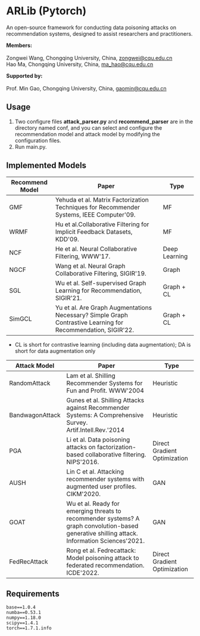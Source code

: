 # ARLib (Pytorch)
An open-source framework for conducting data poisoning attacks on recommendation systems, designed to assist researchers and practitioners. <br>

**Members:** <br><br>
Zongwei Wang, Chongqing University, China, zongwei@cqu.edu.cn <br>
Hao Ma, Chongqing University, China, ma_hao@cqu.edu.cn <br>

**Supported by:** <br><br>
Prof. Min Gao, Chongqing University, China, gaomin@cqu.edu.cn 

<h2>Usage</h2>

1. Two configure files **attack_parser.py** and **recommend_parser** are in the directory named conf, and you can select and configure the recommendation model and attack model by modifying the configuration files. <br>
2. Run main.py.

<h2>Implemented Models</h2>

| **Recommend Model** | **Paper** | **Type** |
| --- | --- | --- |
| GMF | Yehuda et al. Matrix Factorization Techniques for Recommender Systems, IEEE Computer'09. | MF|
| WRMF | Hu et al.Collaborative Filtering for Implicit Feedback Datasets, KDD'09. | MF |
| NCF | He et al. Neural Collaborative Filtering, WWW'17. | Deep Learning |
| NGCF | Wang et al. Neural Graph Collaborative Filtering, SIGIR'19. | Graph |
| SGL | Wu et al. Self-supervised Graph Learning for Recommendation, SIGIR'21. | Graph + CL |
| SimGCL | Yu et al. Are Graph Augmentations Necessary? Simple Graph Contrastive Learning for Recommendation, SIGIR'22. | Graph + CL |

* CL is short for contrastive learning (including data augmentation); DA is short for data augmentation only

| **Attack Model** | **Paper** | **Type** |
| --- | --- | --- |
| RandomAttack | Lam et al. Shilling Recommender Systems for Fun and Profit. WWW'2004| Heuristic |
| BandwagonAttack | Gunes et al. Shilling Attacks against Recommender Systems: A Comprehensive Survey. Artif.Intell.Rev.'2014 | Heuristic |
| PGA | Li et al. Data poisoning attacks on factorization-based collaborative filtering. NIPS'2016. | Direct Gradient Optimization |
| AUSH | Lin C et al. Attacking recommender systems with augmented user profiles. CIKM'2020. | GAN |
| GOAT | Wu et al. Ready for emerging threats to recommender systems? A graph convolution-based generative shilling attack. Information Sciences'2021. | GAN |
| FedRecAttack | Rong  et al. Fedrecattack: Model poisoning attack to federated recommendation. ICDE'2022. | Direct Gradient Optimization |

<h2>Requirements</h2>

```
base==1.0.4
numba==0.53.1
numpy==1.18.0
scipy==1.4.1
torch==1.7.1.info
```




